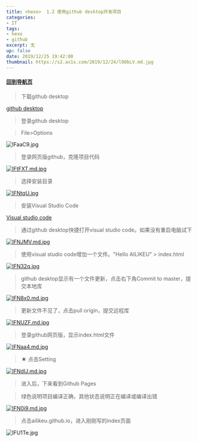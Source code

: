 ```yaml
---
title: <hexo>  1.2 使用github desktop开发项目
categories:
- IT
tags: 
- hexo
- github
excerpt: 无
up: false
date: 2019/12/25 19:42:00
thumbnail: https://s2.ax1x.com/2019/12/24/l9ObLV.md.jpg
---
```

#### [回到导航页](../hexo-nav/)
> 下载github desktop

[github desktop](https://desktop.github.com)

> 登录github desktop

> File>Options

![lFaaC9.jpg](https://s2.ax1x.com/2019/12/25/lFaaC9.jpg)

> 登录网页版github，克隆项目代码

[![lFtFXT.md.jpg](https://s2.ax1x.com/2019/12/25/lFtFXT.md.jpg)](https://imgchr.com/i/lFtFXT)

> 选择安装目录

[![lFNtqU.jpg](https://s2.ax1x.com/2019/12/25/lFNtqU.jpg)](https://imgchr.com/i/lFNtqU)

> 安装Visual Studio Code

[Visual studio code](https://code.visualstudio.com/Download)

> 通过github desktop快捷打开visual studio code。如果没有重启电脑试下

[![lFNJMV.md.jpg](https://s2.ax1x.com/2019/12/25/lFNJMV.md.jpg)](https://imgchr.com/i/lFNJMV)


> 使用visual studio code增加一个文件。"Hello AILIKEU" > index.html


[![lFN32q.jpg](https://s2.ax1x.com/2019/12/25/lFN32q.jpg)](https://imgchr.com/i/lFN32q)

> github desktop显示有一个文件更新，点击右下角Commit to master，提交本地库

[![lFN8x0.md.jpg](https://s2.ax1x.com/2019/12/25/lFN8x0.md.jpg)](https://imgchr.com/i/lFN8x0)

> 更新文件不见了，点击pull origin，提交远程库

[![lFNUZF.md.jpg](https://s2.ax1x.com/2019/12/25/lFNUZF.md.jpg)](https://imgchr.com/i/lFNUZF)

> 登录github网页版，显示index.html文件

[![lFNaa4.md.jpg](https://s2.ax1x.com/2019/12/25/lFNaa4.md.jpg)](https://imgchr.com/i/lFNaa4)

> ★ 点击Setting

[![lFNdIJ.md.jpg](https://s2.ax1x.com/2019/12/25/lFNdIJ.md.jpg)](https://imgchr.com/i/lFNdIJ)

> 进入后，下来看到Github Pages

> 绿色说明项目编译正确，其他状态说明正在编译或编译出错

[![lFN0i9.md.jpg](https://s2.ax1x.com/2019/12/25/lFN0i9.md.jpg)](https://imgchr.com/i/lFN0i9)

> 点击ailikeu.github.io，进入刚刚写的index页面

![lFU1Te.jpg](https://s2.ax1x.com/2019/12/25/lFU1Te.jpg)